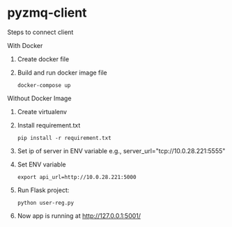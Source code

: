 # pyzmq-client
Steps to connect client

With Docker
1) Create docker file
    
2) Build and run docker image file

    ```docker-compose up ```
    

Without Docker Image
1) Create virtualenv

2) Install requirement.txt

    ```pip install -r requirement.txt```
    
3) Set ip of server in ENV variable
    e.g., server_url="tcp://10.0.28.221:5555"

4) Set ENV variable 

    ```export api_url=http://10.0.28.221:5000```

5) Run Flask project:

    ```python user-reg.py```

6) Now app is running at http://127.0.0.1:5001/


